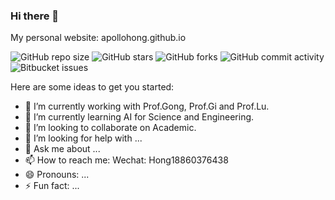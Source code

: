 ### Hi there 👋

My personal website: apollohong.github.io

![GitHub repo size](https://img.shields.io/github/repo-size/apollohong/ApolloHong?style=for-the-badge)
![GitHub stars](https://img.shields.io/github/stars/apollohong/ApolloHong?style=for-the-badge)
![GitHub forks](https://img.shields.io/github/forks/apollohong/ApolloHong?style=for-the-badge)
![GitHub commit activity](https://img.shields.io/github/commit-activity/m/apollohong/ApolloHong?style=for-the-badge)
![Bitbucket  issues](https://img.shields.io/github/issues-closed/apollohong/ApolloHong?style=for-the-badge)

Here are some ideas to get you started:

- 🔭 I’m currently working with Prof.Gong, Prof.Gi and Prof.Lu.
- 🌱 I’m currently learning AI for Science and Engineering.
- 👯 I’m looking to collaborate on Academic.
- 🤔 I’m looking for help with ...
- 💬 Ask me about ...
- 📫 How to reach me: Wechat: Hong18860376438
- 😄 Pronouns: ...
- ⚡ Fun fact: ...

